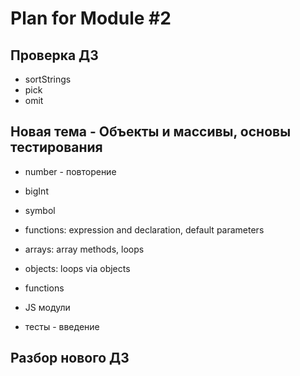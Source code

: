 # Plan for Module #2

## Проверка ДЗ

* sortStrings
* pick
* omit

## Новая тема - Объекты и массивы, основы тестирования

* number - повторение 
* bigInt
* symbol 
* functions: expression and declaration, default parameters
* arrays: array methods, loops
* objects: loops via objects
* functions

* JS модули
* тесты - введение

## Разбор нового ДЗ
